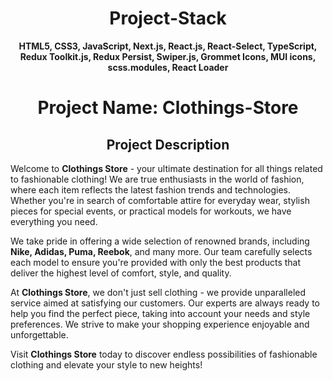 <h1 align="center">Project-Stack</h1>
<p align="center"><strong>HTML5, CSS3, JavaScript, Next.js, React.js, React-Select, TypeScript, Redux Toolkit.js, Redux Persist, Swiper.js, Grommet Icons, MUI icons, scss.modules, React Loader</strong></p>

<h1 align="center">Project Name: Clothings-Store</h1>

<h2 align="center">Project Description</h2>
<p>
  Welcome to <strong>Clothings Store</strong> - your ultimate destination for all things related to fashionable clothing! We are true enthusiasts in the world of fashion, where each item reflects the latest fashion trends and technologies. Whether you're in search of comfortable attire for everyday wear, stylish pieces for special events, or practical models for workouts, we have everything you need.
</p>
<p>
  We take pride in offering a wide selection of renowned brands, including <strong>Nike, Adidas, Puma, Reebok</strong>, and many more. Our team carefully selects each model to ensure you're provided with only the best products that deliver the highest level of comfort, style, and quality.
</p>
<p>
  At <strong>Clothings Store</strong>, we don't just sell clothing - we provide unparalleled service aimed at satisfying our customers. Our experts are always ready to help you find the perfect piece, taking into account your needs and style preferences. We strive to make your shopping experience enjoyable and unforgettable.
</p>
<p>
  Visit <strong>Clothings Store</strong> today to discover endless possibilities of fashionable clothing and elevate your style to new heights!
</p>
